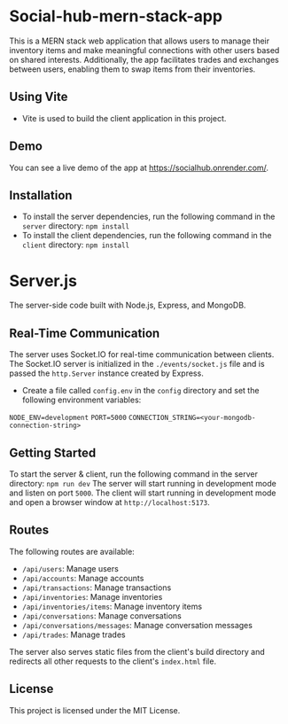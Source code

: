 # Social-hub-mern-stack-app

This is a MERN stack web application that allows users to manage their inventory items and make meaningful connections with other users based on shared interests. Additionally, the app facilitates trades and exchanges between users, enabling them to swap items from their inventories.

## Using Vite

- Vite is used to build the client application in this project.

## Demo

You can see a live demo of the app at https://socialhub.onrender.com/.

## Installation

- To install the server dependencies, run the following command in the `server` directory:
`npm install`
- To install the client dependencies, run the following command in the `client` directory:
`npm install`

# Server.js

The server-side code built with Node.js, Express, and MongoDB. 

## Real-Time Communication

The server uses Socket.IO for real-time communication between clients. The Socket.IO server is initialized in the `./events/socket.js` file and is passed the `http.Server` instance created by Express.


- Create a file called `config.env` in the `config` directory and set the following environment variables:

`NODE_ENV=development`
`PORT=5000`
`CONNECTION_STRING=<your-mongodb-connection-string>`

## Getting Started

To start the server & client, run the following command in the server directory:
`npm run dev`
The server will start running in development mode and listen on port `5000`.
The client will start running in development mode and open a browser window at `http://localhost:5173`.

## Routes

The following routes are available:

- `/api/users`: Manage users
- `/api/accounts`: Manage accounts
- `/api/transactions`: Manage transactions
- `/api/inventories`: Manage inventories
- `/api/inventories/items`: Manage inventory items
- `/api/conversations`: Manage conversations
- `/api/conversations/messages`: Manage conversation messages
- `/api/trades`: Manage trades

The server also serves static files from the client's build directory and redirects all other requests to the client's `index.html` file.

## License

This project is licensed under the MIT License.
